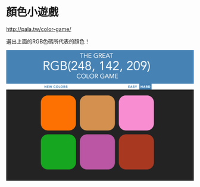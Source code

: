 # 顏色小遊戲

http://pala.tw/color-game/

選出上面的RGB色碼所代表的顏色！

![](https://raw.githubusercontent.com/hipala/color-game/master/color-game-screenshot.png?raw=true)

